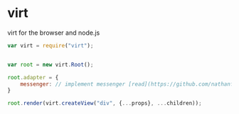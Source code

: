 virt
=======

virt for the browser and node.js

```javascript
var virt = require("virt");


var root = new virt.Root();

root.adapter = {
    messenger: // implement messenger [read](https://github.com/nathanfaucett/messenger)
}

root.render(virt.createView("div", {...props}, ...children));
```
